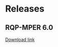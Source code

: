 # Releases

## RQP-MPER 6.0

[Download link](https://github.com/DEFRA/RQP-MPER/raw/main/executables/Files/RQP_v6c_exe.zip)